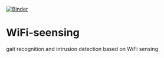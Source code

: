 [![Binder](https://mybinder.org/badge_logo.svg)](https://mybinder.org/v2/gh/canine82/WiFi-seensing/HEAD)

# WiFi-seensing

gait recognition and intrusion detection based on WiFi sensing

